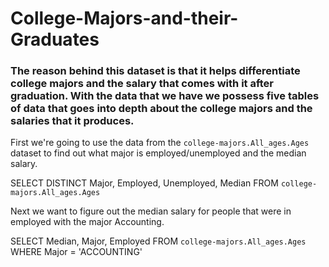 # College-Majors-and-their-Graduates
### The reason behind this dataset is that it helps differentiate college majors and the salary that comes with it after graduation. With the data that we have we possess five tables of data that goes into depth about the college majors and the salaries that it produces. 

First we're going to use the data from the `college-majors.All_ages.Ages` dataset to find out what major is employed/unemployed and the median salary. 

SELECT DISTINCT Major, Employed, Unemployed, Median
FROM `college-majors.All_ages.Ages`

Next we want to figure out the median salary for people that were in employed with the major Accounting.

SELECT Median, Major, Employed
FROM `college-majors.All_ages.Ages`
WHERE Major = 'ACCOUNTING'
